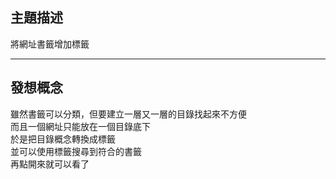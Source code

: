 ## 主題描述

將網址書籤增加標籤

<hr>

## 發想概念

雖然書籤可以分類，但要建立一層又一層的目錄找起來不方便  
而且一個網址只能放在一個目錄底下  
於是把目錄概念轉換成標籤  
並可以使用標籤搜尋到符合的書籤  
再點開來就可以看了
